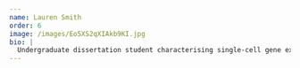 ```yaml
---
name: Lauren Smith
order: 6
image: /images/Eo5XS2qXIAkb9KI.jpg
bio: |
  Undergraduate dissertation student characterising single-cell gene expression in genes with sex-specific cis-regulatory variation in *Drosophila melanogaster*.
---
```


